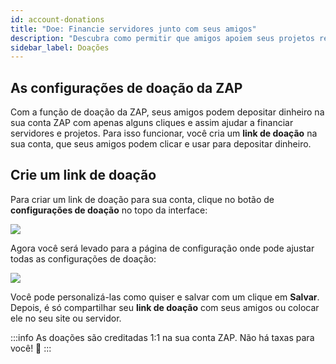 ```yaml
---
id: account-donations
title: "Doe: Financie servidores junto com seus amigos"
description: "Descubra como permitir que amigos apoiem seus projetos recebendo doações diretamente na sua conta ZAP → Saiba mais agora"
sidebar_label: Doações
---
```


## As configurações de doação da ZAP

Com a função de doação da ZAP, seus amigos podem depositar dinheiro na sua conta ZAP com apenas alguns cliques e assim ajudar a financiar servidores e projetos. Para isso funcionar, você cria um **link de doação** na sua conta, que seus amigos podem clicar e usar para depositar dinheiro.

## Crie um link de doação

Para criar um link de doação para sua conta, clique no botão de **configurações de doação** no topo da interface:

![](https://screensaver01.zap-hosting.com/index.php/s/9CA7ibPk8cWfP5R/preview)

Agora você será levado para a página de configuração onde pode ajustar todas as configurações de doação:

![](https://screensaver01.zap-hosting.com/index.php/s/7S75qTFGQjGp3jS/preview)

Você pode personalizá-las como quiser e salvar com um clique em **Salvar**.  
Depois, é só compartilhar seu **link de doação** com seus amigos ou colocar ele no seu site ou servidor.

:::info
As doações são creditadas 1:1 na sua conta ZAP. Não há taxas para você! 🙂
:::
